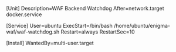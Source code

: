 [Unit]
Description=WAF Backend Watchdog
After=network.target docker.service

[Service]
User=ubuntu
ExecStart=/bin/bash /home/ubuntu/enigma-waf/waf-watchdog.sh
Restart=always
RestartSec=10

[Install]
WantedBy=multi-user.target